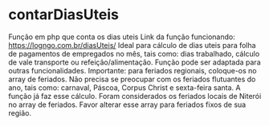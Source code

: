# contarDiasUteis
Função em php que conta os dias uteis
Link da função funcionando: https://logngo.com.br/diasUteis/
Ideal para cálculo de dias uteis para folha de pagamentos de empregados no mês, tais como: dias trabalhado, cálculo de vale transporte ou refeição/alimentação.
Função pode ser adaptada para outras funcionalidades.
Importante: para feriados regionais, coloque-os no array de feriados.
Não precisa se preocupar com os feriados flutuantes do ano, tais como: carnaval, Páscoa, Corpus Christ e sexta-feira santa. A função já faz esse cálculo.
Foram considerados os feriados locais de Niterói no array de feriados.
Favor alterar esse array para feriados fixos de sua região.
